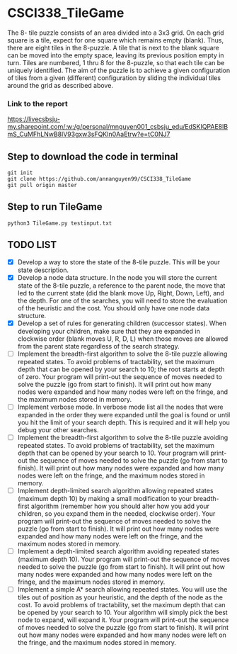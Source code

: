 # CSCI338_TileGame
The 8- tile puzzle consists of an area divided into a 3x3 grid. On each grid square is a tile, expect for one 
square which remains empty (blank). Thus, there are eight tiles in the 8-puzzle. A tile that is next to the 
blank square can be moved into the empty space, leaving its previous position empty in turn. Tiles are 
numbered, 1 thru 8 for the 8-puzzle, so that each tile can be uniquely identified. The aim of the puzzle is 
to achieve a given configuration of tiles from a given (different) configuration by sliding the individual tiles 
around the grid as described above.

### Link to the report
https://livecsbsju-my.sharepoint.com/:w:/g/personal/mnguyen001_csbsju_edu/EdSKIQPAE8lBmS_CuMFhLNwB8lV93gxw3sFQKIn0AaEtrw?e=tC0NJ7 

## Step to download the code in terminal
~~~
git init 
git clone https://github.com/annanguyen99/CSCI338_TileGame 
git pull origin master
~~~

## Step to run TileGame
~~~
python3 TileGame.py testinput.txt
~~~

## TODO LIST
- [X] Develop a way to store the state of the 8-tile puzzle.  This will be your state description.
- [X] Develop  a  node  data  structure.    In  the  node  you  will  store  the  current  state  of  the  8-tile  puzzle,  a 
reference to the parent node, the move that led to the current state (did the blank move Up, Right, 
Down,  Left),  and  the  depth.  For  one  of  the  searches,  you  will  need  to  store  the  evaluation  of  the 
heuristic and the cost. You should only have one node data structure.
- [X] Develop a set of rules for generating children (successor states). When developing your children, make 
sure that they are expanded in clockwise order (blank moves U, R, D, L) when those moves are 
allowed from the parent state regardless of the search strategy. 
- [ ] Implement the breadth-first algorithm to solve the 8-tile puzzle allowing repeated states.  To avoid 
problems  of  tractability,  set  the  maximum  depth  that  can  be  opened  by  your  search  to  10;  the  root 
starts at depth of zero. Your program will print-out the sequence of moves needed to solve the puzzle 
(go from start to finish).   It will print out how many nodes were expanded and how many nodes were 
left on the fringe, and the maximum nodes stored in memory.
- [ ] Implement  verbose  mode.  In  verbose  mode  list  all  the  nodes  that  were  expanded  in  the  order  they 
were expanded until the goal is found or until you hit the limit of your search depth. This is required 
and it will help you debug your other searches.
- [ ] Implement the breadth-first algorithm to solve the 8-tile puzzle avoiding repeated states. To avoid 
problems  of  tractability,  set  the  maximum  depth  that  can  be  opened  by  your  search  to  10.  Your 
program will print-out the sequence of moves needed to solve the puzzle (go from start to finish).   It 
will print out how many nodes were expanded and how many nodes were left on the fringe, and the 
maximum nodes stored in memory.
- [ ] Implement  depth-limited  search  algorithm  allowing  repeated  states  (maximum  depth  10)  by 
making a small modification to your breadth-first algorithm (remember how you should alter how you 
add  your  children,  so  you  expand  them  in  the  needed,  clockwise  order).  Your  program  will  print-out 
the  sequence  of  moves  needed  to  solve  the  puzzle  (go  from  start  to  finish).      It  will  print  out  how 
many  nodes  were  expanded  and  how  many  nodes  were  left  on  the  fringe,  and  the  maximum  nodes 
stored in memory.
- [ ] Implement  a  depth-limited  search  algorithm  avoiding  repeated  states  (maximum  depth  10).  Your 
program will print-out the sequence of moves needed to solve the puzzle (go from start to finish).   It 
will print out how many nodes were expanded and how many nodes were left on the fringe, and the 
maximum nodes stored in memory.
- [ ] Implement a simple A* search allowing repeated states. You will use the tiles out of position as 
your  heuristic,  and  the  depth  of  the  node  as  the  cost.  To  avoid  problems  of  tractability,  set  the 
maximum  depth  that  can  be  opened  by  your  search  to  10.  Your  algorithm  will  simply  pick  the  best 
node to expand, will expand it. Your program will print-out the sequence of moves needed to solve the 
puzzle  (go  from  start  to  finish).      It  will  print  out  how  many  nodes  were  expanded  and  how  many 
nodes were left on the fringe, and the maximum nodes stored in memory.
